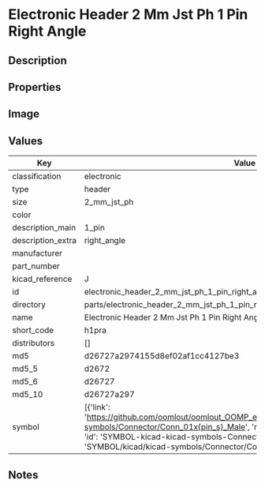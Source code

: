 # Electronic Header 2 Mm Jst Ph 1 Pin Right Angle

## Description

## Properties


## Image


## Values

| Key | Value |
| --- | --- |
| classification | electronic |
| type | header |
| size | 2_mm_jst_ph |
| color |  |
| description_main | 1_pin |
| description_extra | right_angle |
| manufacturer |  |
| part_number |  |
| kicad_reference | J |
| id | electronic_header_2_mm_jst_ph_1_pin_right_angle |
| directory | parts/electronic_header_2_mm_jst_ph_1_pin_right_angle |
| name | Electronic Header 2 Mm Jst Ph 1 Pin Right Angle |
| short_code | h1pra |
| distributors | [] |
| md5 | d26727a2974155d8ef02af1cc4127be3 |
| md5_5 | d2672 |
| md5_6 | d26727 |
| md5_10 | d26727a297 |
| symbol | [{'link': 'https://github.com/oomlout/oomlout_OOMP_eda_V2/tree/main/SYMBOL/kicad/kicad-symbols/Connector/Conn_01x{pin_s}_Male', 'name': 'Connector : Conn_01x01_Male', 'id': 'SYMBOL-kicad-kicad-symbols-Connector-Conn_01x01_Male', 'directory': 'SYMBOL/kicad/kicad-symbols/Connector/Conn_01x01_Male/'}] |

## Notes

